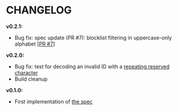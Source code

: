 # CHANGELOG

**v0.2.1:**
- Bug fix: spec update (PR #7): blocklist filtering in uppercase-only alphabet [[PR #7](https://github.com/sqids/sqids-spec/pull/7)]

**v0.2.0:**
- Bug fix: test for decoding an invalid ID with a [repeating reserved character](https://github.com/sqids/sqids-spec/commit/f52b57836b0463097018f984f853b284e50a5ce4)
- Build cleanup

**v0.1.0:**
- First implementation of [the spec](https://github.com/sqids/sqids-spec)